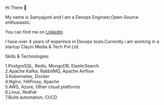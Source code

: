 Hi There 👋

My name is Samyajyoti and I am a Devops Engineer,Open-Source enthusiastic.



You can find me on <a href="https://www.linkedin.com/in/samyajyoti-bordoloi-93513a129/">Linkedin </a>

I have over 4 years of experince in Devops tools.Currently i am working in a startup Claym Media & Tech Pvt Ltd.

Skills & Technologies:

1.PostgreSQL, Redis, MongoDB, ElasticSearch <br>
2.Apache Kafka, RabbitMQ, Apache Airflow <br>
3.Kubernetes, Docker <br>
4.Nginx, HAProxy, Apache <br>
5.AWS, Azure, Other cloud platforms <br>
6.Linux, Redhat <br>
7.Build automation, CI/CD <br>
